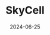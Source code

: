 ---  
layout: startup_page  
title: "SkyCell"  
id: "skycell.ch"  
permalink: "/skycellskycell.ch06252024/"  
website: "https://www.skycell.ch/"  
funding_round: "Series D"  
funding_amount: "$116M"  
investors: "Tybourne Capital Management"  
about: "SkyCell is a pharmatech company that protects the pharmaceutical supply chain using temperature-controlled containers, software, and big data analytics. Its platform, SkyMind, streamlines shipment and asset management, offering real-time visibility and tools to minimize carbon footprint. SkyCell's solutions enhance transparency and trust in pharmaceutical logistics."  
markets: "PharmaTech, Logistics, Supply Chain Management, AI, Transportation"  
hq: "Zug, Switzerland"  
founded_year: "2012"  
linkedin: "https://www.linkedin.com/company/skycell-ag/"  
twitter: "https://twitter.com/skycellch"  
instagram: ""  
facebook: ""  
crunchbase: "https://www.crunchbase.com/organization/skycell"  
pitchbook: "https://pitchbook.com/profiles/company/183179-35"  

date_display: "25-Jun-2024"  
date: "2024-06-25"

# SEO Optimization  
meta_title: "SkyCell - Series D Funding ($116M)"  
meta_description: "SkyCell, SkyCell is a pharmatech company that protects the pharmaceutical supply chain using temperature-controlled containers, software, and big data analytic..."  
meta_keywords: "SkyCell, PharmaTech, Logistics, Supply Chain Management, AI, Transportation, Series D funding"  
canonical_url: "https://startup.projectstartups.com/skycellskycell.ch06252024/"  
---